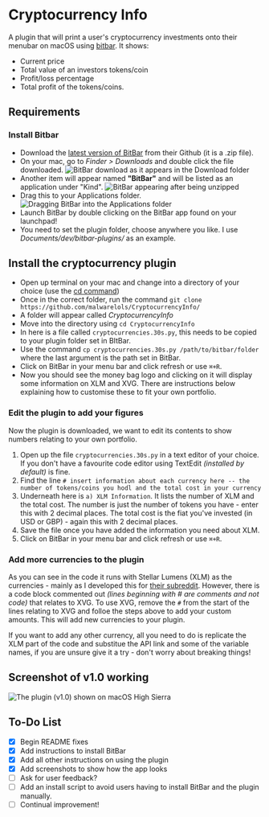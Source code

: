 # Cryptocurrency Info
A plugin that will print a user's cryptocurrency investments onto their menubar on macOS using [bitbar](https://github.com/matryer/bitbar). It shows:
* Current price
* Total value of an investors tokens/coin
* Profit/loss percentage
* Total profit of the tokens/coins. 

## Requirements
### Install Bitbar
* Download the [latest version of BitBar](https://github.com/matryer/bitbar/releases/download/v1.9.2/BitBar-v1.9.2.zip) from their Github (it is a .zip file).
* On your mac, go to *Finder > Downloads* and double click the file downloaded.
![BitBar download as it appears in the Download folder](https://i.imgur.com/xNjOE7H.png)
* Another item will appear named **"BitBar"** and will be listed as an application under "Kind".
![BitBar appearing after being unzipped](https://i.imgur.com/6gNmWkm.png)
* Drag this to your Applications folder.
![Dragging BitBar into the Applications folder](https://i.imgur.com/0bi0lHU.gif)
* Launch BitBar by double clicking on the BitBar app found on your launchpad!
* You need to set the plugin folder, choose anywhere you like. I use *Documents/dev/bitbar-plugins/* as an example.

## Install the cryptocurrency plugin
* Open up terminal on your mac and change into a directory of your choice (use the [cd command](https://www.macworld.com/article/2042378/master-the-command-line-navigating-files-and-folders.html))
* Once in the correct folder, run the command `git clone https://github.com/malwarelols/CryptocurrencyInfo/`
* A folder will appear called *CryptocurrencyInfo*
* Move into the directory using `cd CryptocurrencyInfo`
* In here is a file called `cryptocurrencies.30s.py`, this needs to be copied to your plugin folder set in BItBar.
* Use the command `cp cryptocurrencies.30s.py /path/to/bitbar/folder` where the last argument is the path set in BitBar.
* Click on BitBar in your menu bar and click refresh or use `⌘+R`.
* Now you should see the money bag logo and clicking on it will display some information on XLM and XVG. There are instructions below explaining how to customise these to fit your own portfolio.

### Edit the plugin to add your figures
Now the plugin is downloaded, we want to edit its contents to show numbers relating to your own portfolio.

1. Open up the file `cryptocurrencies.30s.py` in a text editor of your choice. If you don't have a favourite code editor using TextEdit *(installed by default)* is fine.
2. Find the line `# insert information about each currency here -- the number of tokens/coins you hodl and the total cost in your currency`
3. Underneath here is `a) XLM Information`. It lists the number of XLM and the total cost. The number is just the number of tokens you have - enter this with 2 decimal places. The total cost is the fiat you've invested (in USD or GBP) - again this with 2 decimal places.
4. Save the file once you have added the information you need about XLM. 
5. Click on BitBar in your menu bar and click refresh or use `⌘+R`.

### Add more currencies to the plugin
As you can see in the code it runs with Stellar Lumens (XLM) as the currencies - mainly as I developed this for [their subreddit](https://www.reddit.com/r/Stellar/). However, there is a code block commented out *(lines beginning with # are comments and not code)* that relates to XVG. To use XVG, remove the `#` from the start of the lines relating to XVG and folloe the steps above to add your custom amounts. This will add new currencies to your plugin. 

If you want to add any other currency, all you need to do is replicate the XLM part of the code and substitue the API link and some of the variable names, if you are unsure give it a try - don't worry about breaking things!


## Screenshot of v1.0 working
![The plugin (v1.0) shown on macOS High Sierra](https://i.imgur.com/I7lRVQF.png)

## To-Do List
- [x] Begin README fixes
- [x] Add instructions to install BitBar
- [x] Add all other instructions on using the plugin
- [x] Add screenshots to show how the app looks
- [ ] Ask for user feedback?
- [ ] Add an install script to avoid users having to install BitBar and the plugin manually.
- [ ] Continual improvement!
